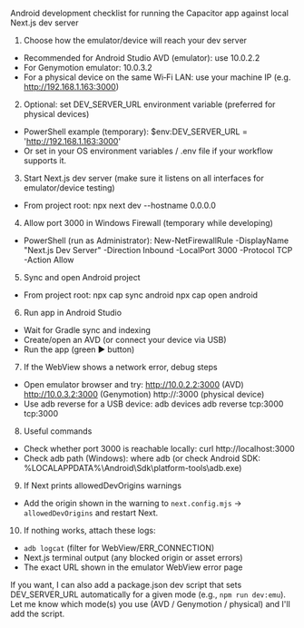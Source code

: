 Android development checklist for running the Capacitor app against local Next.js dev server

1) Choose how the emulator/device will reach your dev server
- Recommended for Android Studio AVD (emulator): use 10.0.2.2
- For Genymotion emulator: 10.0.3.2
- For a physical device on the same Wi‑Fi LAN: use your machine IP (e.g. http://192.168.1.163:3000)

2) Optional: set DEV_SERVER_URL environment variable (preferred for physical devices)
- PowerShell example (temporary):
  $env:DEV_SERVER_URL = 'http://192.168.1.163:3000'
- Or set in your OS environment variables / .env file if your workflow supports it.

3) Start Next.js dev server (make sure it listens on all interfaces for emulator/device testing)
- From project root:
  npx next dev --hostname 0.0.0.0

4) Allow port 3000 in Windows Firewall (temporary while developing)
- PowerShell (run as Administrator):
  New-NetFirewallRule -DisplayName "Next.js Dev Server" -Direction Inbound -LocalPort 3000 -Protocol TCP -Action Allow

5) Sync and open Android project
- From project root:
  npx cap sync android
  npx cap open android

6) Run app in Android Studio
- Wait for Gradle sync and indexing
- Create/open an AVD (or connect your device via USB)
- Run the app (green ▶ button)

7) If the WebView shows a network error, debug steps
- Open emulator browser and try:
  http://10.0.2.2:3000  (AVD)
  http://10.0.3.2:3000  (Genymotion)
  http://<your-pc-ip>:3000  (physical device)
- Use adb reverse for a USB device:
  adb devices
  adb reverse tcp:3000 tcp:3000

8) Useful commands
- Check whether port 3000 is reachable locally:
  curl http://localhost:3000
- Check adb path (Windows):
  where adb
  (or check Android SDK: %LOCALAPPDATA%\Android\Sdk\platform-tools\adb.exe)

9) If Next prints allowedDevOrigins warnings
- Add the origin shown in the warning to `next.config.mjs` -> `allowedDevOrigins` and restart Next.

10) If nothing works, attach these logs:
- `adb logcat` (filter for WebView/ERR_CONNECTION)
- Next.js terminal output (any blocked origin or asset errors)
- The exact URL shown in the emulator WebView error page

If you want, I can also add a package.json dev script that sets DEV_SERVER_URL automatically for a given mode (e.g., `npm run dev:emu`). Let me know which mode(s) you use (AVD / Genymotion / physical) and I'll add the script.